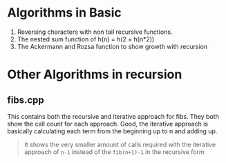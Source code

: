 # Algorithms in Basic
1. Reversing characters with non tail recursive functions.
2. The nested sum function of h(n) = h(2 + h(n*2))
3. The Ackermann and Rozsa function to show growth with recursion

# Other Algorithms in recursion
## fibs.cpp
This contains both the recursive and iterative approach for fibs.
They both show the call count for each approach. Good, the iterative approach
is basically calculating each term from the beginning up to n and adding up. 
> It shows the very smaller amount of calls required with the iterative approach
of `n-1` instead of the `fib(n+1)-1` in the recursive form
